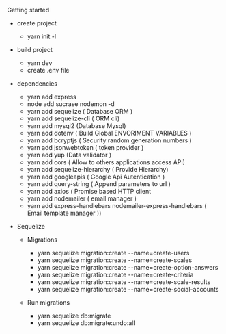 Getting started 

* create project
    * yarn init -l 


* build project
    * yarn dev
    * create .env file

* dependencies
    * yarn add express
    * node add sucrase nodemon -d
    * yarn add sequelize ( Database ORM )
    * yarn add sequelize-cli ( ORM cli) 
    * yarn add mysql2 (Database Mysql)
    * yarn add dotenv ( Build Global ENVORIMENT VARIABLES )
    * yarn add bcryptjs ( Security random generation numbers )
    * yarn add jsonwebtoken ( token provider )
    * yarn add yup (Data validator )
    * yarn add cors ( Allow to others applications access API) 
    * yarn add sequelize-hierarchy ( Provide Hierarchy) 
    * yarn add googleapis ( Google Api Autentication )
    * yarn add query-string ( Append parameters to url )
    * yarn add axios ( Promise based HTTP client 
    * yarn add nodemailer ( email manager )
    * yarn add express-handlebars nodemailer-express-handlebars ( Email template manager ))

* Sequelize
    * Migrations
        * yarn sequelize migration:create --name=create-users
        * yarn sequelize migration:create --name=create-scales
        * yarn sequelize migration:create --name=create-option-answers
        * yarn sequelize migration:create --name=create-criteria
        * yarn sequelize migration:create --name=create-scale-results
        * yarn sequelize migration:create --name=create-social-accounts
    
    * Run migrations
        * yarn sequelize db:migrate
        * yarn sequelize db:migrate:undo:all
